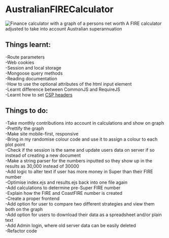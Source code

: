 # AustralianFIRECalculator
![Finance calculator with a graph of a persons net worth](https://i.ibb.co/wRmhgLd/calculator.png)
A FIRE calculator adjusted to take into account Australian superannuation

## Things learnt:  
-Route parameters  
-Web cookies  
-Session and local storage  
-Mongoose query methods  
-Reading documentation  
-How to use the optional attributes of the html input element  
-Learnt difference between CommonJS and RequireJS  
-Learnt how to set [CSP headers](https://content-security-policy.com/examples/)  

## Things to do:   
-Take monthly contributions into account in calculations and show on graph  
-Prettify the graph  
-Make site mobile-first, responsive  
-Bring in my randomise colour code and use it to assign a colour to each plot point  
-Check if the session is the same and update users data on server if so instead of creating a new document  
-Make a string parser for the numbers inputted so they show up in the results as 30,000 instead of 30000  
-Add logic to alter text if user has more money in Super than their FIRE number   
-Optimise index.ejs and results.ejs back into one file again   
-Add calculations to determine pre-Super FIRE number  
-Explain how the FIRE and CoastFIRE number is created  
-Create a proper frontend  
-Add option for user to compare two different strategies and view them both on the graph  
-Add option for users to download their data as a spreadsheet and/or plain text  
-Add Admin login, where old server data can be easily deleted   
-Refactor code  
